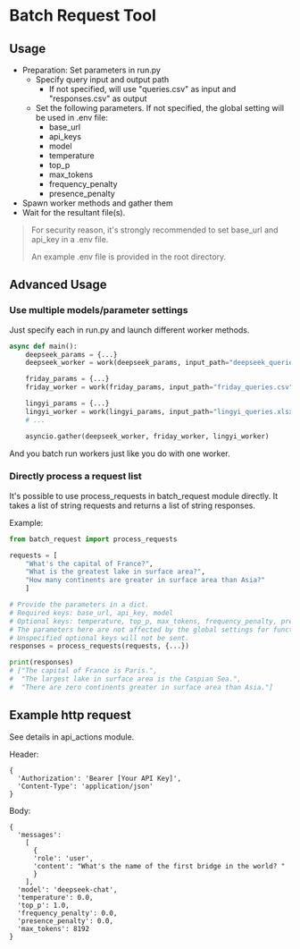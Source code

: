 # Batch Request Tool

## Usage

- Preparation: Set parameters in run.py
  - Specify query input and output path
    - If not specified, will use "queries.csv" as input and "responses.csv" as output
  - Set the following parameters. If not specified, the global setting will be used in .env file:
    - base_url
    - api_keys
    - model
    - temperature
    - top_p
    - max_tokens
    - frequency_penalty
    - presence_penalty
- Spawn worker methods and gather them
- Wait for the resultant file(s).

> For security reason, it's strongly recommended to set base_url and api_key in a .env file.
> 
> An example .env file is provided in the root directory.
> 

## Advanced Usage

### Use multiple models/parameter settings

Just specify each in run.py and launch different worker methods.

```python
async def main():
    deepseek_params = {...}
    deepseek_worker = work(deepseek_params, input_path="deepseek_queries.csv", output_path="deepseek_responses.csv")

    friday_params = {...}
    friday_worker = work(friday_params, input_path="friday_queries.csv", output_path="friday_responses.xlsx")

    lingyi_params = {...}
    lingyi_worker = work(lingyi_params, input_path="lingyi_queries.xlsx", output_path="lingyi_responses.csv")
    # ...

    asyncio.gather(deepseek_worker, friday_worker, lingyi_worker)
```

And you batch run workers just like you do with one worker.

### Directly process a request list

It's possible to use process_requests in batch_request module directly.
It takes a list of string requests and returns a list of string responses.

Example:

```python
from batch_request import process_requests

requests = [
    "What's the capital of France?",
    "What is the greatest lake in surface area?",
    "How many continents are greater in surface area than Asia?"
    ]

# Provide the parameters in a dict.
# Required keys: base_url, api_key, model
# Optional keys: temperature, top_p, max_tokens, frequency_penalty, presence_penalty 
# The parameters here are not affected by the global settings for functional purity reason.
# Unspecified optional keys will not be sent.
responses = process_requests(requests, {...})

print(responses)
# ["The capital of France is Paris.",
#  "The largest lake in surface area is the Caspian Sea.",
#  "There are zero continents greater in surface area than Asia."]
```

## Example http request

See details in api_actions module.


Header:

```
{
  'Authorization': 'Bearer [Your API Key]',
  'Content-Type': 'application/json'
}
```

Body: 

```
{
  'messages':
    [
      {
      'role': 'user', 
      'content': "What's the name of the first bridge in the world? "
      }
    ],
  'model': 'deepseek-chat', 
  'temperature': 0.0, 
  'top_p': 1.0, 
  'frequency_penalty': 0.0, 
  'presence_penalty': 0.0, 
  'max_tokens': 8192
}
```
